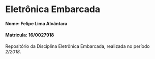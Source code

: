# Eletrônica Embarcada
#### Nome: Felipe Lima Alcântara
#### Matricula: 16/0027918
Repositório da Disciplina Eletrônica Embarcada, realizada no período *2/2018*.

